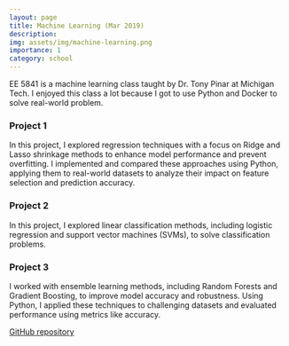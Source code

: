 ```yaml
---
layout: page
title: Machine Learning (Mar 2019)
description: 
img: assets/img/machine-learning.png
importance: 1
category: school
---
```


EE 5841 is a machine learning class taught by Dr. Tony Pinar at Michigan Tech. I enjoyed this class a lot because I got to use Python and Docker to solve real-world problem. 

### Project 1 
In this project, I explored regression techniques with a focus on Ridge and Lasso shrinkage methods to enhance model performance and prevent overfitting. I implemented and compared these approaches using Python, applying them to real-world datasets to analyze their impact on feature selection and prediction accuracy. 

### Project 2
In this project, I explored linear classification methods, including logistic regression and support vector machines (SVMs), to solve classification problems. 

### Project 3
I worked with ensemble learning methods, including Random Forests and Gradient Boosting, to improve model accuracy and robustness. Using Python, I applied these techniques to challenging datasets and evaluated performance using metrics like accuracy. 

[GitHub repository](https://github.com/zijianzhu0/ml2019)
